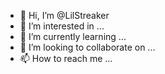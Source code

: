 - 👋 Hi, I’m @LilStreaker
- 👀 I’m interested in ...
- 🌱 I’m currently learning ...
- 💞️ I’m looking to collaborate on ...
- 📫 How to reach me ...

<!---
LilStreaker/LilStreaker is a ✨ special ✨ repository because its `README.md` (this file) appears on your GitHub profile.
You can click the Preview link to take a look at your changes.
--->
